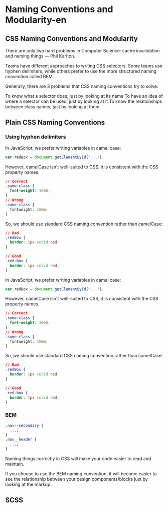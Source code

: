# Naming Conventions and Modularity-en

## CSS Naming Conventions and Modularity

There are only two hard problems in Computer Science: cache invalidation and naming things — Phil Karlton.

Teams have different approaches to writing CSS selectors. Some teams use hyphen delimiters, while others prefer to use the more structured naming convention called BEM.

Generally, there are 3 problems that CSS naming conventions try to solve:

To know what a selector does, just by looking at its name To have an idea of where a selector can be used, just by looking at it To know the relationships between class names, just by looking at them

## Plain CSS Naming Conventions

### Using hyphen delimiters

In JavaScript, we prefer writing variables in camel case:

```javascript
var redBox = document.getElementById('...');
```

However, camelCase isn't well-suited to CSS, it is consistent with the CSS property names.

```css
// Correct
.some-class {
  font-weight: 10em;
}
// Wrong
.some-class {
  fontweight: 10em;
}
```

So, we should use standard CSS naming convention rather than camelCase:

```css
// Bad
.redBox {
  border: 1px solid red;
}

// Good
.red-box {
  border: 1px solid red;
}
```

In JavaScript, we prefer writing variables in camel case:

```javascript
var redBox = document.getElementById('...');
```

However, camelCase isn't well-suited to CSS, it is consistent with the CSS property names.

```css
// Correct
.some-class {
  font-weight: 10em;
}
// Wrong
.some-class {
  fontweight: 10em;
}
```

So, we should use standard CSS naming convention rather than camelCase:

```css
// Bad
.redBox {
  border: 1px solid red;
}

// Good
.red-box {
  border: 1px solid red;
}
```

### BEM

```css
.nav--secondary {
  ...;
}
.nav__header {
  ...;
}
```

Naming things correctly in CSS will make your code easier to read and maintain.

If you choose to use the BEM naming convention, it will become easier to see the relationship between your design components/blocks just by looking at the markup.

## SCSS

